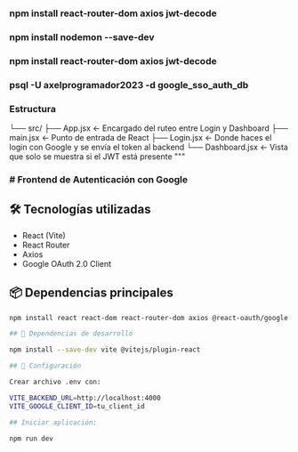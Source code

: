 ### npm install react-router-dom axios jwt-decode

### npm install nodemon --save-dev

### npm install react-router-dom axios jwt-decode


### psql -U axelprogramador2023 -d google_sso_auth_db

### Estructura

└── src/
    ├── App.jsx         ← Encargado del ruteo entre Login y Dashboard
    ├── main.jsx        ← Punto de entrada de React
    ├── Login.jsx       ← Donde haces el login con Google y se envía el token al backend
    └── Dashboard.jsx   ← Vista que solo se muestra si el JWT está presente """

### # Frontend de Autenticación con Google

## 🛠 Tecnologías utilizadas
- React (Vite)
- React Router
- Axios
- Google OAuth 2.0 Client

## 📦 Dependencias principales
```bash
npm install react react-dom react-router-dom axios @react-oauth/google

## 🔧 Dependencias de desarrollo

npm install --save-dev vite @vitejs/plugin-react

## 🚀 Configuración

Crear archivo .env con:

VITE_BACKEND_URL=http://localhost:4000
VITE_GOOGLE_CLIENT_ID=tu_client_id

## Iniciar aplicación:

npm run dev